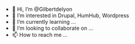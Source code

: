 - 👋 Hi, I’m @Gilbertdelyon
- 👀 I’m interested in Drupal, HumHub, Wordpress
- 🌱 I’m currently learning ...
- 💞️ I’m looking to collaborate on ...
- 📫 How to reach me ...

<!---
Gilbertdelyon/Gilbertdelyon is a ✨ special ✨ repository because its `README.md` (this file) appears on your GitHub profile.
You can click the Preview link to take a look at your changes.
--->
